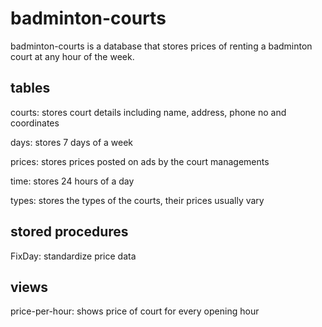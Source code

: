 # badminton-courts
badminton-courts is a database that stores prices of renting a badminton court at any hour of the week.

## tables
courts: stores court details including name, address, phone no and coordinates

days: stores 7 days of a week

prices: stores prices posted on ads by the court managements

time: stores 24 hours of a day

types: stores the types of the courts, their prices usually vary

## stored procedures
FixDay: standardize price data

## views
price-per-hour: shows price of court for every opening hour 
